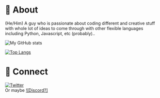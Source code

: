 # 👋 About 

(He/Him) A guy who is passionate about coding different and creative stuff with whole lot of ideas to come through with other flexible languages including Python, Javascript, etc (probably)..

![My GitHub stats](https://github-readme-stats.vercel.app/api?username=1olipop&show_icons=true&theme=cobalt)

[![Top Langs](https://github-readme-stats.vercel.app/api/top-langs/?username=1olipop&layout=compact)](https://github.com/1olipop/github-readme-stats)

# 💬 Connect

[![Twitter](https://emoji.gg/assets/emoji/7474_twitter.png)](https://twitter.com/1olipop)<br>
Or maybe [![Discord?]](https://discord.gg/XJcThGs4Pu)

<!--
**1olipop/1olipop** is a ✨ _special_ ✨ repository because its `README.md` (this file) appears on your GitHub profile.

Here are some ideas to get you started:

- 🔭 I’m currently working on ...
- 🌱 I’m currently learning ...
- 👯 I’m looking to collaborate on ...
- 🤔 I’m looking for help with ...
- 💬 Ask me about ...
- 📫 How to reach me: ...
- 😄 Pronouns: ...
- ⚡ Fun fact: ...
-->
